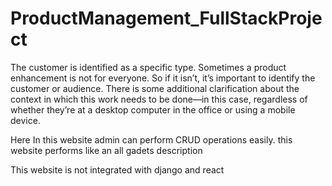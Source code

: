 # ProductManagement_FullStackProject

The customer is identified as a specific type. Sometimes a product enhancement is not for everyone. So if it isn’t, it’s important to identify the customer or audience.
There is some additional clarification about the context in which this work needs to be done—in this case, regardless of whether they’re at a desktop computer in the office or using a mobile device.

Here In this website admin can perform CRUD operations easily. this website performs like an all gadets description

This website is not integrated with django and react